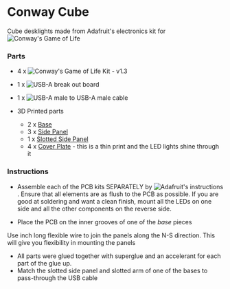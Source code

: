 # Conway Cube

Cube desklights made from Adafruit's electronics kit for ![Conway's Game of Life](https://www.adafruit.com/product/89)

### Parts
- 4 x ![Conway's Game of Life Kit - v1.3](https://www.adafruit.com/product/89)
- 1 x ![USB-A break out board](https://a.co/d/ib6OiX5)
- 1 x ![USB-A male to USB-A male cable](https://a.co/d/3082f9x)

- 3D Printed parts
  - 2 x [Base](stl\Base.stl)
  - 3 x [Side Panel](stl\SidePanel.stl)
  - 1 x [Slotted Side Panel](stl\SidePanel_Slotted.stl)
  - 4 x [Cover Plate](stl\CoverPanel.stl) - this is a thin print and the LED lights shine through it

### Instructions
- Assemble each of the PCB kits SEPARATELY by ![Adafruit's instructions](https://learn.adafruit.com/game-of-life). Ensure that all elements are as flush to the PCB as possible. If you are good at soldering and want a clean finish, mount all the LEDs on one side and all the other components on the reverse side.

- Place the PCB on the inner grooves of one of the *base* pieces

Use inch long flexible wire to join the panels along the N-S direction. This will give you flexibility in mounting the panels
- All parts were glued together with superglue and an accelerant for each part of the glue up.
- Match the slotted side panel and slotted arm of one of the bases to pass-through the USB cable